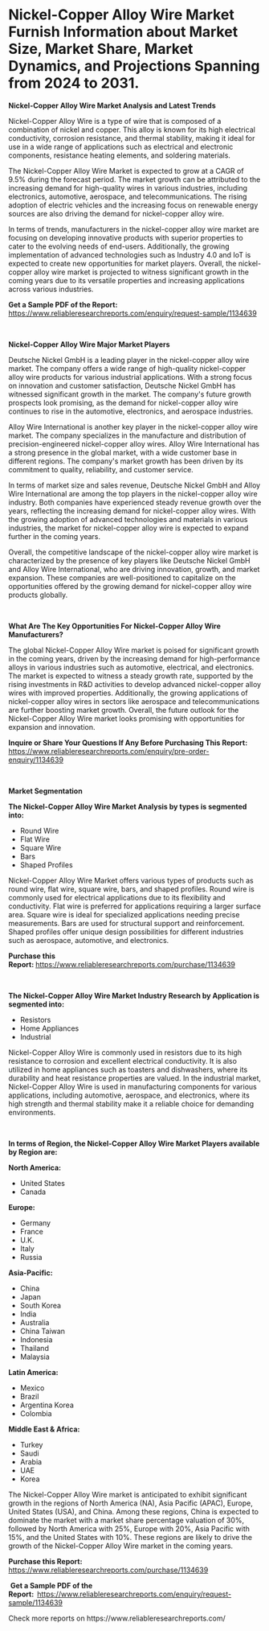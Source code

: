<p><h1>Nickel-Copper Alloy Wire Market Furnish Information about Market Size, Market Share, Market Dynamics, and Projections Spanning from 2024 to 2031.</h1></p><p><strong>Nickel-Copper Alloy Wire Market Analysis and Latest Trends</strong></p>
<p><p>Nickel-Copper Alloy Wire is a type of wire that is composed of a combination of nickel and copper. This alloy is known for its high electrical conductivity, corrosion resistance, and thermal stability, making it ideal for use in a wide range of applications such as electrical and electronic components, resistance heating elements, and soldering materials.</p><p>The Nickel-Copper Alloy Wire Market is expected to grow at a CAGR of 9.5% during the forecast period. The market growth can be attributed to the increasing demand for high-quality wires in various industries, including electronics, automotive, aerospace, and telecommunications. The rising adoption of electric vehicles and the increasing focus on renewable energy sources are also driving the demand for nickel-copper alloy wire.</p><p>In terms of trends, manufacturers in the nickel-copper alloy wire market are focusing on developing innovative products with superior properties to cater to the evolving needs of end-users. Additionally, the growing implementation of advanced technologies such as Industry 4.0 and IoT is expected to create new opportunities for market players. Overall, the nickel-copper alloy wire market is projected to witness significant growth in the coming years due to its versatile properties and increasing applications across various industries.</p></p>
<p><strong>Get a Sample PDF of the Report:&nbsp;</strong> <a href="https://www.reliableresearchreports.com/enquiry/request-sample/1134639">https://www.reliableresearchreports.com/enquiry/request-sample/1134639</a></p>
<p>&nbsp;</p>
<p><strong>Nickel-Copper Alloy Wire Major Market Players</strong></p>
<p><p>Deutsche Nickel GmbH is a leading player in the nickel-copper alloy wire market. The company offers a wide range of high-quality nickel-copper alloy wire products for various industrial applications. With a strong focus on innovation and customer satisfaction, Deutsche Nickel GmbH has witnessed significant growth in the market. The company's future growth prospects look promising, as the demand for nickel-copper alloy wire continues to rise in the automotive, electronics, and aerospace industries.</p><p>Alloy Wire International is another key player in the nickel-copper alloy wire market. The company specializes in the manufacture and distribution of precision-engineered nickel-copper alloy wires. Alloy Wire International has a strong presence in the global market, with a wide customer base in different regions. The company's market growth has been driven by its commitment to quality, reliability, and customer service.</p><p>In terms of market size and sales revenue, Deutsche Nickel GmbH and Alloy Wire International are among the top players in the nickel-copper alloy wire industry. Both companies have experienced steady revenue growth over the years, reflecting the increasing demand for nickel-copper alloy wires. With the growing adoption of advanced technologies and materials in various industries, the market for nickel-copper alloy wire is expected to expand further in the coming years.</p><p>Overall, the competitive landscape of the nickel-copper alloy wire market is characterized by the presence of key players like Deutsche Nickel GmbH and Alloy Wire International, who are driving innovation, growth, and market expansion. These companies are well-positioned to capitalize on the opportunities offered by the growing demand for nickel-copper alloy wire products globally.</p></p>
<p>&nbsp;</p>
<p><strong>What Are The Key Opportunities For Nickel-Copper Alloy Wire Manufacturers?</strong></p>
<p><p>The global Nickel-Copper Alloy Wire market is poised for significant growth in the coming years, driven by the increasing demand for high-performance alloys in various industries such as automotive, electrical, and electronics. The market is expected to witness a steady growth rate, supported by the rising investments in R&D activities to develop advanced nickel-copper alloy wires with improved properties. Additionally, the growing applications of nickel-copper alloy wires in sectors like aerospace and telecommunications are further boosting market growth. Overall, the future outlook for the Nickel-Copper Alloy Wire market looks promising with opportunities for expansion and innovation.</p></p>
<p><strong>Inquire or Share Your Questions If Any Before Purchasing This Report:</strong> <a href="https://www.reliableresearchreports.com/enquiry/pre-order-enquiry/1134639">https://www.reliableresearchreports.com/enquiry/pre-order-enquiry/1134639</a></p>
<p>&nbsp;</p>
<p><strong>Market Segmentation</strong></p>
<p><strong>The Nickel-Copper Alloy Wire Market Analysis by types is segmented into:</strong></p>
<p><ul><li>Round Wire</li><li>Flat Wire</li><li>Square Wire</li><li>Bars</li><li>Shaped Profiles</li></ul></p>
<p><p>Nickel-Copper Alloy Wire Market offers various types of products such as round wire, flat wire, square wire, bars, and shaped profiles. Round wire is commonly used for electrical applications due to its flexibility and conductivity. Flat wire is preferred for applications requiring a larger surface area. Square wire is ideal for specialized applications needing precise measurements. Bars are used for structural support and reinforcement. Shaped profiles offer unique design possibilities for different industries such as aerospace, automotive, and electronics.</p></p>
<p><strong>Purchase this Report:&nbsp;</strong><a href="https://www.reliableresearchreports.com/purchase/1134639">https://www.reliableresearchreports.com/purchase/1134639</a></p>
<p>&nbsp;</p>
<p><strong>The Nickel-Copper Alloy Wire Market Industry Research by Application is segmented into:</strong></p>
<p><ul><li>Resistors</li><li>Home Appliances</li><li>Industrial</li></ul></p>
<p><p>Nickel-Copper Alloy Wire is commonly used in resistors due to its high resistance to corrosion and excellent electrical conductivity. It is also utilized in home appliances such as toasters and dishwashers, where its durability and heat resistance properties are valued. In the industrial market, Nickel-Copper Alloy Wire is used in manufacturing components for various applications, including automotive, aerospace, and electronics, where its high strength and thermal stability make it a reliable choice for demanding environments.</p></p>
<p>&nbsp;</p>
<p><strong>In terms of Region, the Nickel-Copper Alloy Wire Market Players available by Region are:</strong></p>
<p>
    <p> <strong> North America: </strong>
        <ul>
            <li>United States</li>
            <li>Canada</li>
        </ul>
        </p> 
    <p> <strong> Europe: </strong>
        <ul>
            <li>Germany</li>
            <li>France</li>
            <li>U.K.</li>
            <li>Italy</li>
            <li>Russia</li>
        </ul>
        </p> 
    <p> <strong> Asia-Pacific: </strong>
        <ul>
            <li>China</li>
            <li>Japan</li>
            <li>South Korea</li>
            <li>India</li>
            <li>Australia</li>
            <li>China Taiwan</li>
            <li>Indonesia</li>
            <li>Thailand</li>
            <li>Malaysia</li>
        </ul>
        </p> 
    <p> <strong> Latin America: </strong>
        <ul>
            <li>Mexico</li>
            <li>Brazil</li>
            <li>Argentina Korea</li>
            <li>Colombia</li>
        </ul>
        </p> 
    <p> <strong> Middle East & Africa: </strong>
        <ul>
            <li>Turkey</li>
            <li>Saudi</li>
            <li>Arabia</li>
            <li>UAE</li>
            <li>Korea</li>
        </ul>
    </p>
    </p>
<p><p>The Nickel-Copper Alloy Wire market is anticipated to exhibit significant growth in the regions of North America (NA), Asia Pacific (APAC), Europe, United States (USA), and China. Among these regions, China is expected to dominate the market with a market share percentage valuation of 30%, followed by North America with 25%, Europe with 20%, Asia Pacific with 15%, and the United States with 10%. These regions are likely to drive the growth of the Nickel-Copper Alloy Wire market in the coming years.</p></p>
<p><strong>Purchase this Report: </strong><a href="https://www.reliableresearchreports.com/purchase/1134639">https://www.reliableresearchreports.com/purchase/1134639</a></p>
<p>&nbsp;<strong>Get a Sample PDF of the Report:&nbsp;&nbsp;</strong><a href="https://www.reliableresearchreports.com/enquiry/request-sample/1134639">https://www.reliableresearchreports.com/enquiry/request-sample/1134639</a></p>
<p><strong></strong></p>
<p>Check more reports on https://www.reliableresearchreports.com/</p>